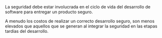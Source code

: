 La seguridad debe estar involucrada en el ciclo de vida del desarrollo de software para entregar un producto seguro.

A menudo los costos de realizar un correcto desarrollo seguro, son menos elevados que aquellos que se generan al integrar la seguridad en las etapas tardías del desarrollo.